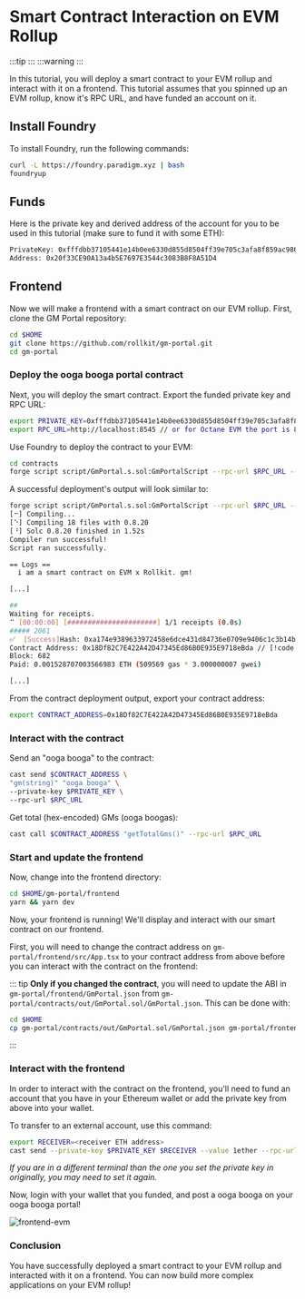 # Smart Contract Interaction on EVM Rollup

<!-- markdownlint-disable MD033 -->
<script setup>
import Callout from '../../.vitepress/components/callout.vue'
import ExecutionCallout from '../../.vitepress/components/execution_callout.vue'
import constants from '../../.vitepress/constants/constants.js'
</script>
<!-- markdownlint-enable MD033 -->

:::tip
<Callout />
:::
:::warning
<ExecutionCallout />
:::

In this tutorial, you will deploy a smart contract to your EVM rollup and interact with it on a frontend. This tutorial assumes that you spinned up an EVM rollup, know it's RPC URL, and have funded an account on it.

## Install Foundry

To install Foundry, run the following commands:

```bash
curl -L https://foundry.paradigm.xyz | bash
foundryup
```

## Funds

Here is the private key and derived address of the account for you to be used in this tutorial (make sure to fund it with some ETH):

```bash
PrivateKey: 0xfffdbb37105441e14b0ee6330d855d8504ff39e705c3afa8f859ac9865f99306
Address: 0x20f33CE90A13a4b5E7697E3544c3083B8F8A51D4
```

## Frontend

Now we will make a frontend with a smart contract on our EVM rollup. First, clone the GM Portal repository:

```bash
cd $HOME
git clone https://github.com/rollkit/gm-portal.git
cd gm-portal
```

### Deploy the ooga booga portal contract

Next, you will deploy the smart contract.
Export the funded private key and RPC URL:

```bash
export PRIVATE_KEY=0xfffdbb37105441e14b0ee6330d855d8504ff39e705c3afa8f859ac9865f99306
export RPC_URL=http://localhost:8545 // or for Octane EVM the port is 8000
```

Use Foundry to deploy the contract to your EVM:

```bash
cd contracts
forge script script/GmPortal.s.sol:GmPortalScript --rpc-url $RPC_URL --private-key $PRIVATE_KEY --broadcast
```

A successful deployment's output will look similar to:

```bash
forge script script/GmPortal.s.sol:GmPortalScript --rpc-url $RPC_URL --private-key $PRIVATE_KEY --broadcast
[⠒] Compiling...
[⠑] Compiling 18 files with 0.8.20
[⠘] Solc 0.8.20 finished in 1.52s
Compiler run successful!
Script ran successfully.

== Logs ==
  i am a smart contract on EVM x Rollkit. gm!

[...]

##
Waiting for receipts.
⠉ [00:00:00] [######################] 1/1 receipts (0.0s)
##### 2061
✅  [Success]Hash: 0xa174e9389633972458e6dce431d84736e0709e9406c1c3b14b5fa9ae0cdd6860
Contract Address: 0x18Df82C7E422A42D47345Ed86B0E935E9718eBda // [!code focus]
Block: 682
Paid: 0.001528707003566983 ETH (509569 gas * 3.000000007 gwei)

[...]
```

From the contract deployment output, export your contract address:

```bash
export CONTRACT_ADDRESS=0x18Df82C7E422A42D47345Ed86B0E935E9718eBda
```

### Interact with the contract

Send an "ooga booga" to the contract:

```bash
cast send $CONTRACT_ADDRESS \
"gm(string)" "ooga booga" \
--private-key $PRIVATE_KEY \
--rpc-url $RPC_URL
```

Get total (hex-encoded) GMs (ooga boogas):

```bash
cast call $CONTRACT_ADDRESS "getTotalGms()" --rpc-url $RPC_URL
```

### Start and update the frontend

Now, change into the frontend directory:

```bash
cd $HOME/gm-portal/frontend
yarn && yarn dev
```

Now, your frontend is running! We'll display and interact with our smart contract
on our frontend.

First, you will need to change the contract address on  `gm-portal/frontend/src/App.tsx` to your contract address from above before you can interact with the contract on the frontend:

::: tip
**Only if you changed the contract**, you will need to update the ABI in `gm-portal/frontend/GmPortal.json` from `gm-portal/contracts/out/GmPortal.sol/GmPortal.json`. This can be done with:

```bash
cd $HOME
cp gm-portal/contracts/out/GmPortal.sol/GmPortal.json gm-portal/frontend
```
:::

### Interact with the frontend

In order to interact with the contract on the frontend, you'll need to fund an account that you have in your Ethereum wallet
or add the private key from above into your wallet.

To transfer to an external account, use this command:

```bash
export RECEIVER=<receiver ETH address>
cast send --private-key $PRIVATE_KEY $RECEIVER --value 1ether --rpc-url $RPC_URL
```

_If you are in a different terminal than the one you set the private key in originally,
you may need to set it again._

Now, login with your wallet that you funded, and post a ooga booga on your ooga booga portal!

![frontend-evm](/frontend-evm.png)

### Conclusion

You have successfully deployed a smart contract to your EVM rollup and interacted with it on a frontend. You can now build more complex applications on your EVM rollup!

